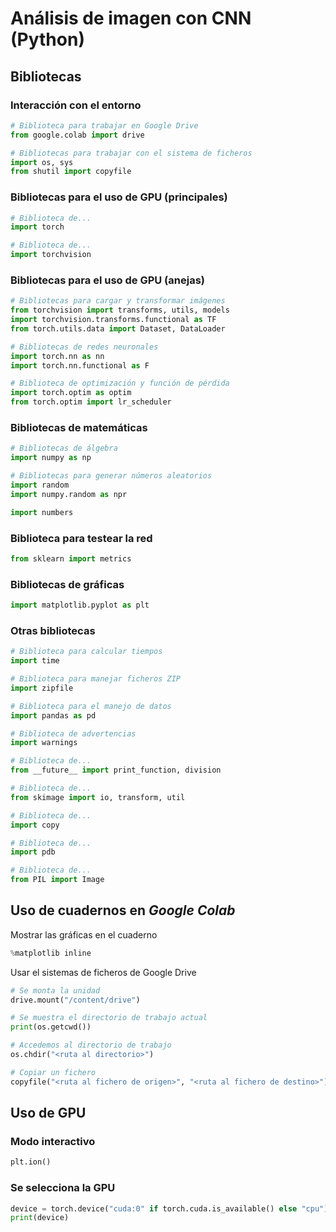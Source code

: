Análisis de imagen con CNN (Python)
===================================



## Bibliotecas

### Interacción con el entorno
```Python
# Biblioteca para trabajar en Google Drive
from google.colab import drive

# Bibliotecas para trabajar con el sistema de ficheros
import os, sys
from shutil import copyfile
```

### Bibliotecas para el uso de GPU (principales)

```Python
# Biblioteca de...
import torch

# Biblioteca de...
import torchvision
```

### Bibliotecas para el uso de GPU (anejas)

```Python
# Bibliotecas para cargar y transformar imágenes
from torchvision import transforms, utils, models
import torchvision.transforms.functional as TF
from torch.utils.data import Dataset, DataLoader

# Bibliotecas de redes neuronales
import torch.nn as nn
import torch.nn.functional as F

# Biblioteca de optimización y función de pérdida
import torch.optim as optim
from torch.optim import lr_scheduler
```

### Bibliotecas de matemáticas

```Python
# Bibliotecas de álgebra
import numpy as np

# Bibliotecas para generar números aleatorios
import random
import numpy.random as npr

import numbers
```

### Biblioteca para testear la red

```Python
from sklearn import metrics
```

### Bibliotecas de gráficas

```Python
import matplotlib.pyplot as plt
```

### Otras bibliotecas

```Python
# Biblioteca para calcular tiempos
import time

# Biblioteca para manejar ficheros ZIP
import zipfile

# Biblioteca para el manejo de datos
import pandas as pd

# Biblioteca de advertencias
import warnings

# Biblioteca de...
from __future__ import print_function, division

# Biblioteca de...
from skimage import io, transform, util

# Biblioteca de...
import copy

# Biblioteca de...
import pdb

# Biblioteca de...
from PIL import Image
```



## Uso de cuadernos en *Google Colab*

Mostrar las gráficas en el cuaderno

```Python
%matplotlib inline
```

Usar el sistemas de ficheros de Google Drive

```Python
# Se monta la unidad
drive.mount("/content/drive")

# Se muestra el directorio de trabajo actual
print(os.getcwd())

# Accedemos al directorio de trabajo
os.chdir("<ruta al directorio>")

# Copiar un fichero
copyfile("<ruta al fichero de origen>", "<ruta al fichero de destino>")
```



## Uso de GPU

### Modo interactivo

```Python
plt.ion()
```

### Se selecciona la GPU

```Python
device = torch.device("cuda:0" if torch.cuda.is_available() else "cpu")
print(device)
```